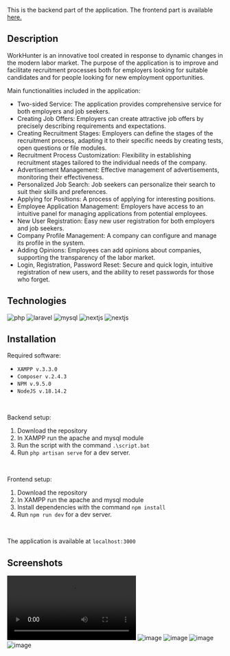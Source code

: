 This is the backend part of the application. The frontend part is available <a href="https://github.com/dbirak/recruitment_system_frontend">here.</a>

## Description

WorkHunter is an innovative tool created in response to dynamic changes in the modern labor market. The purpose of the application is to improve and facilitate recruitment processes both for employers looking for suitable candidates and for people looking for new employment opportunities.

Main functionalities included in the application:
- Two-sided Service: The application provides comprehensive service for both employers and job seekers.
- Creating Job Offers: Employers can create attractive job offers by precisely describing requirements and expectations.
- Creating Recruitment Stages: Employers can define the stages of the recruitment process, adapting it to their specific needs by creating tests, open questions or file modules.
- Recruitment Process Customization: Flexibility in establishing recruitment stages tailored to the individual needs of the company.
- Advertisement Management: Effective management of advertisements, monitoring their effectiveness.
- Personalized Job Search: Job seekers can personalize their search to suit their skills and preferences.
- Applying for Positions: A process of applying for interesting positions.
- Employee Application Management: Employers have access to an intuitive panel for managing applications from potential employees.
- New User Registration: Easy new user registration for both employers and job seekers.
- Company Profile Management: A company can configure and manage its profile in the system.
- Adding Opinions: Employees can add opinions about companies, supporting the transparency of the labor market.
- Login, Registration, Password Reset: Secure and quick login, intuitive registration of new users, and the ability to reset passwords for those who forget.

## Technologies

<p>
  <img src="https://img.shields.io/badge/php-%23777BB4.svg?style=for-the-badge&logo=php&logoColor=white" alt="php">
  <img src="https://img.shields.io/badge/laravel-%23FF2D20.svg?style=for-the-badge&logo=laravel&logoColor=white" alt="laravel">
  <img src="https://img.shields.io/badge/mysql-%23016086.svg?style=for-the-badge&logo=mysql&logoColor=white" alt="mysql">
  <img src="https://img.shields.io/badge/Next-black?style=for-the-badge&logo=next.js&logoColor=white" alt="nextjs">
  <img src="https://img.shields.io/badge/javascript-%23323330.svg?style=for-the-badge&logo=javascript&logoColor=%23F7DF1E" alt="nextjs">
</p>

## Installation

Required software:
- `XAMPP v.3.3.0`
- `Composer v.2.4.3`
- `NPM v.9.5.0`
- `NodeJS v.18.14.2`

<br>

Backend setup:
1. Download the repository
2. In XAMPP run the apache and mysql module
3. Run the script with the command `.\script.bat`
4. Run `php artisan serve` for a dev server.

<br>

Frontend setup:
1. Download the repository
2. In XAMPP run the apache and mysql module
3. Install dependencies with the command `npm install`
4. Run `npm run dev` for a dev server.

<br>

The application is available at `localhost:3000`

## Screenshots

<video src="https://user-images.githubusercontent.com/41111309/226407586-24f1d177-10be-45c9-94c2-08d53060de44.mp4" controls="controls" style="max-width: 730px;"></video>
![image](https://user-images.githubusercontent.com/41111309/226402177-f8deed7d-97f8-4d78-9e2b-58ec79b9267d.png)
![image](https://user-images.githubusercontent.com/41111309/226402289-2b2c61d6-df0a-46d4-ad78-0564daaa1ff0.png)
![image](https://user-images.githubusercontent.com/41111309/226402632-4acb9d48-7feb-450e-9dce-f716edab7437.png)
![image](https://user-images.githubusercontent.com/41111309/226402965-c813621b-5f1b-48ba-8118-7913995dc19e.png)
